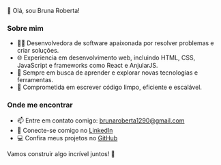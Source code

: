 👋 Olá, sou Bruna Roberta!

### Sobre mim

- 👨‍💻 Desenvolvedora de software apaixonada por resolver problemas e criar soluções.
- 🌐 Experiencia em desenvolvimento web, incluindo HTML, CSS, JavaScript e frameworks como React e AnjularJS.
- 🚀 Sempre em busca de aprender e explorar novas tecnologias e ferramentas.
- 🎯 Comprometida em escrever código limpo, eficiente e escalável.

### Onde me encontrar

- 📫 Entre em contato comigo: [brunaroberta1290@gmail.com](mailto:brunaroberta1290@gmail.com)
- 💼 Conecte-se comigo no [LinkedIn](https://www.linkedin.com/in/bruna-roberta-a46541285)
- 💻 Confira meus projetos no [GitHub](https://github.com/brunartt)

Vamos construir algo incrível juntos! 💪

